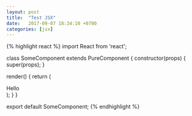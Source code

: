```yaml
---
layout: post
title:  "Test JSX"
date:   2017-09-07 18:34:10 +0700
categories: [jsx]
---
```


{% highlight react %}
import React from 'react';

class SomeComponent extends PureComponent {
  constructor(props) {
    super(props);
  }

  render() {
    return (
        <div>
          Hello
        </div>
    );
  }
}

export default SomeComponent;
{% endhighlight %}
